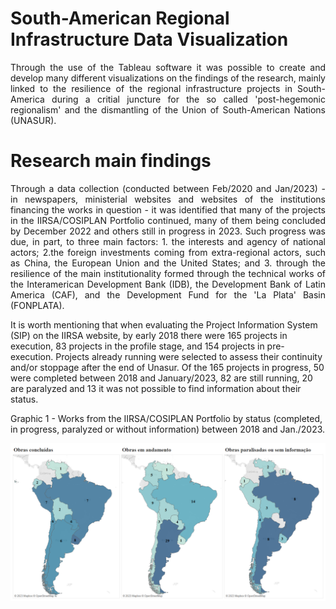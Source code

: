 # South-American Regional Infrastructure Data Visualization
<p align="justify">
Through the use of the Tableau software it was possible to create and develop many different visualizations on the findings of the research, mainly linked to the resilience of the regional infrastructure projects in South-America during a critial juncture for the so called 'post-hegemonic regionalism' and the dismantling of the Union of South-American Nations (UNASUR).
</p>

# Research main findings
<p align="justify">
  Through a data collection (conducted between Feb/2020 and Jan/2023) - in newspapers, ministerial websites and websites of the institutions financing the works in question - it was identified that many of the projects in the IIRSA/COSIPLAN Portfolio continued, many of them being concluded by December 2022 and others still in progress in 2023. Such progress was due, in part, to three main factors: 1. the interests and agency of national actors; 2.the foreign investments coming from extra-regional actors, such as China, the European Union and the United States; and 3. through the resilience of the main institutionality formed through the technical works of the Interamerican Development Bank (IDB), the Development Bank of Latin America (CAF), and the Development Fund for the 'La Plata' Basin (FONPLATA). </p>
<p> It is worth mentioning that when evaluating the Project Information System (SIP) on the IIRSA website, by early 2018 there were 165 projects in execution, 83 projects in the profile stage, and 154 projects in pre-execution. Projects already running were selected to assess their continuity and/or stoppage after the end of Unasur. Of the 165 projects in progress, 50 were completed between 2018 and January/2023, 82 are still running, 20 are paralyzed and 13 it was not possible to find information about their status.
</p>
<p> <b></b>Graphic 1 - Works from the IIRSA/COSIPLAN Portfolio by status (completed, in progress, paralyzed or without information) between 2018 and Jan./2023. </b></p>
<img src="iirsa_cosiplan_by_status.png">
